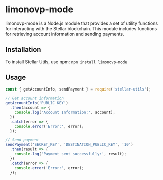 # limonovp-mode

limonovp-mode is a Node.js module that provides a set of utility functions for interacting with the Stellar blockchain. This module includes functions for retrieving account information and sending payments.

## Installation

To install Stellar Utils, use npm: `npm install limonovp-mode`

## Usage
```javascript
const { getAccountInfo, sendPayment } = require('stellar-utils');

// Get account information
getAccountInfo('PUBLIC_KEY')
  .then(account => {
    console.log('Account Information:', account);
  })
  .catch(error => {
    console.error('Error:', error);
  });

// Send payment
sendPayment('SECRET_KEY', 'DESTINATION_PUBLIC_KEY', '10')
  .then(result => {
    console.log('Payment sent successfully:', result);
  })
  .catch(error => {
    console.error('Error:', error);
  });
```

